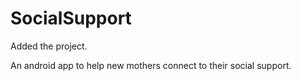 # SocialSupport
Added the project.

An android app to help new mothers connect to their social support.
